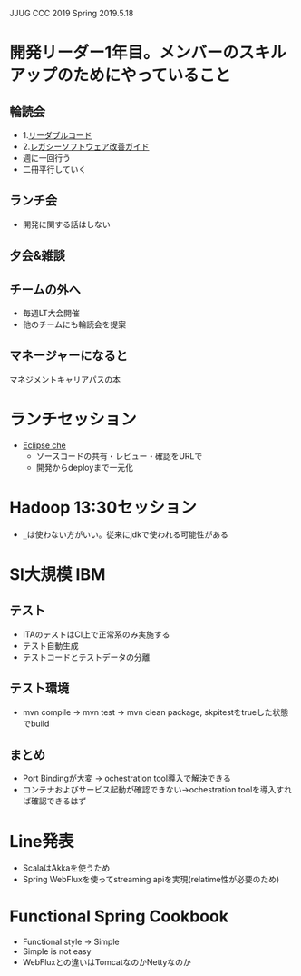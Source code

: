 JJUG CCC 2019 Spring 2019.5.18

# 開発リーダー1年目。メンバーのスキルアップのためにやっていること
## 輪読会
* 1.[リーダブルコード](https://www.amazon.co.jp/リーダブルコード-―より良いコードを書くためのシンプルで実践的なテクニック-Theory-practice-Boswell/dp/4873115655/ref=sr_1_1?__mk_ja_JP=カタカナ&keywords=リーダブルコード&qid=1563417665&s=gateway&sr=8-1)
* 2.[レガシーソフトウェア改善ガイド](https://www.amazon.co.jp/レガシーソフトウェア改善ガイド-Object-Oriented-Selection-クリス・バーチャル/dp/4798145149/ref=sr_1_1?__mk_ja_JP=カタカナ&keywords=レガシーソフトウェア改善ガイド&qid=1563417691&s=gateway&sr=8-1)
* 週に一回行う
* 二冊平行していく
## ランチ会
* 開発に関する話はしない

## 夕会&雑談
## チームの外へ
* 毎週LT大会開催
* 他のチームにも輪読会を提案
## マネージャーになると
マネジメントキャリアパスの本

# ランチセッション
* [Eclipse che](https://www.eclipse.org/che/)
    * ソースコードの共有・レビュー・確認をURLで
    * 開発からdeployまで一元化

# Hadoop 13:30セッション
* `_`は使わない方がいい。従来にjdkで使われる可能性がある

# SI大規模 IBM
## テスト
* ITAのテストはCI上で正常系のみ実施する
* テスト自動生成
* テストコードとテストデータの分離
## テスト環境
* mvn compile -> mvn test → mvn clean package, skpitestをtrueした状態でbuild
## まとめ
* Port Bindingが大変 → ochestration tool導入で解決できる
* コンテナおよびサービス起動が確認できない→ochestration toolを導入すれば確認できるはず

# Line発表
* ScalaはAkkaを使うため
* Spring WebFluxを使ってstreaming apiを実現(relatime性が必要のため)

# Functional Spring Cookbook
* Functional style -> Simple
* Simple is not easy
* WebFluxとの違いはTomcatなのかNettyなのか































